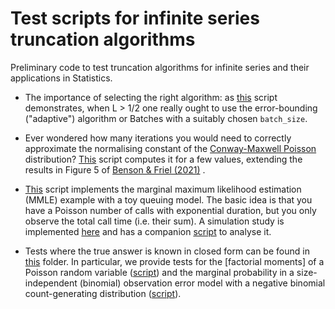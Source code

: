 # Test scripts for infinite series truncation algorithms
Preliminary code to test truncation algorithms for infinite series and their applications in Statistics.

- The importance of selecting the right algorithm: as [this](https://github.com/maxbiostat/truncation_tests/blob/main/tests/adaptive_versus_threshold.r) script demonstrates, when L > 1/2 one really ought to use the error-bounding ("adaptive") algorithm or Batches with a suitably chosen `batch_size`. 

- Ever wondered how many iterations you would need to correctly approximate the normalising constant of the [Conway-Maxwell Poisson](https://en.wikipedia.org/wiki/Conway%E2%80%93Maxwell%E2%80%93Poisson_distribution) distribution? [This](https://github.com/maxbiostat/truncation_tests/blob/main/COMP_normalisingConstant_table.r) script computes it for a few values, extending the results in Figure 5 of [Benson & Friel (2021)](https://projecteuclid.org/journals/bayesian-analysis/volume-16/issue-3/Bayesian-Inference-Model-Selection-and-Likelihood-Estimation-using-Fast-Rejection/10.1214/20-BA1230.full) .

- [This](https://github.com/maxbiostat/truncation_tests/blob/main/MMLE_Erlang_sumR.r) script implements the marginal maximum likelihood estimation (MMLE) example with a toy queuing model. The basic idea is that you have a Poisson number of calls with exponential duration, but you only observe the total call time (i.e. their sum). A simulation study is implemented [here](https://github.com/maxbiostat/truncation_tests/blob/main/MMLE_Erlang_sumR_simuStudy.r) and has a companion [script](https://github.com/maxbiostat/truncation_tests/blob/main/analyse_MMLE_Erlang.r) to analyse it.
 
- Tests where the true answer is known in closed form can be found in [this](https://github.com/maxbiostat/truncation_tests/tree/main/tests) folder. In particular, we provide tests for the [factorial moments] of a Poisson random variable ([script]()) and the marginal probability in a size-independent (binomial) observation error model with a negative binomial count-generating distribution ([script]()).
